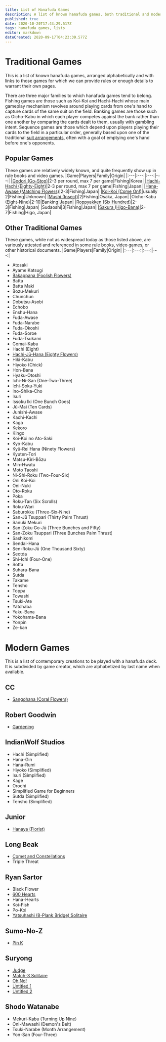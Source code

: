 ```yaml
---
title: List of Hanafuda Games
description: A list of known hanafuda games, both traditional and modern.
published: true
date: 2020-10-20T17:43:29.517Z
tags: hanafuda games, lists
editor: markdown
dateCreated: 2020-09-17T04:23:39.577Z
---
```


# Traditional Games
This is a list of known hanafuda games, arranged alphabetically and with links to those games for which we can provide rules or enough details to warrant their own pages.

There are three major families to which hanafuda games tend to belong. Fishing games are those such as Koi-Koi and Hachi-Hachi whose main gameplay mechanism revolves around playing cards from one's hand to capture cards of the same suit on the field. Banking games are those such as Oicho-Kabu in which each player competes against the bank rather than one another by comparing the cards dealt to them, usually with gambling intent. Sequence games are those which depend upon players playing their cards to the field in a particular order, generally based upon one of the traditional [suit arrangements](/en/hanafuda/suits#arrangement-of-suits), often with a goal of emptying one's hand before one's opponents.
## Popular Games
These games are relatively widely known, and quite frequently show up in rule books and video games.
|Game|Players|Family|Origin|
|:---|:---:|:---:|---:|
|[Godori (Go-Stop)](/en/hanafuda/games/go-stop)|2-3 per round, max 7 per game|Fishing|Korea|
|[Hachi-Hachi (Eighty-Eight)](/en/hanafuda/games/hachi-hachi)|2-3 per round, max 7 per game|Fishing|Japan|
|[Hana-Awase (Matching Flowers)](/en/hanafuda/games/hana-awase)|2-3|Fishing|Japan|
|[Koi-Koi (Come On!)](/en/hanafuda/games/koi-koi)|usually 2|Fishing|Unknown|
|[Mushi (Insect)](/en/hanafuda/games/mushi)|2|Fishing|Osaka, Japan|
|Oicho-Kabu (Eight-Nine)|2-10|Banking|Japan|
|[Roppyakken (Six Hundred)](/en/hanafuda/games/roppyakken)|2-3|Fishing|Japan|
|Sudaoshi|3|Fishing|Japan|
|[Sakura (Higo-Bana)](/en/hanafuda/games/sakura)|2-7|Fishing|Higo, Japan|
## Other Traditional Games
These games, while not as widespread today as those listed above, are variously attested and referenced in some rule books, video games, or other historical documents.
|Game|Players|Family|Origin|
|:---|:---:|:---:|---:|
- Atosaki
- Ayame Katsugi
- [Bakappana (Foolish Flowers)](/en/hanafuda/games/bakappana)
- Batta
- Batta Maki
- Bozu-Mekuri
- Chunchun
- Dobutsu-Asobi
- Echobo
- Enshu-Hana
- Fuda-Awase
- Fuda-Narabe
- Fuda-Okoshi
- Fuda-Soroe
- Fuda-Tsukami
- Gomai-Kabu
- Hachi (Eight)
- [Hachi-Jū-Hana (Eighty Flowers)](/en/hanafuda/games/hachi-juu-hana)
- Hiki-Kabu
- Hiyoko (Chick)
- Hon-Bana
- Hyaku-Otoshi
- Ichi-Ni-San (One-Two-Three)
- Ichi-Soku-Yuki
- Ino-Shika-Cho
- Isuri
- Issoku Iki (One Bunch Goes)
- Jū-Mai (Ten Cards)
- Junishi-Awase
- Kachi-Kachi
- Kaga
- Kekoro
- Kingo
- Koi-Koi no Ato-Saki
- Kyo-Kabu
- Kyū-Rei Hana (Ninety Flowers)
- Kyuten-Tori
- Matsu-Kiri-Bōzu
- Min-Hwatu
- Moto Taoshi
- Ni-Shi-Roku (Two-Four-Six)
- Oni Koi-Koi
- Oni-Nuki
- Oto-Roku
- Poka
- Roku-Tan (Six Scrolls)
- Roku-Wari
- Saburokku (Three-Six-Nine)
- San-Jū Tsuppari (Thirty Palm Thrust)
- Sanuki Mekuri
- San-Zoku Go-Jū (Three Bunches and Fifty)
- San-Zoku Tsuppari (Three Bunches Palm Thrust)
- Sashikomi
- Sendai-Hana
- Sen-Roku-Jū (One Thousand Sixty)
- Seotda
- Shi-Ichi (Four-One)
- Sotta
- Suhara-Bana
- Sutda
- Takame
- Tensho
- Toppa
- Towashi
- Tsuki-Ate
- Yatchaba
- Yaku-Bana
- Yokohama-Bana
- Yonpin
- Ze-kan

# Modern Games
This is a list of contemporary creations to be played with a hanafuda deck. It is subdivided by game creator, which are alphabetized by last name when available.
## CC
- [Sangohana (Coral Flowers)](http://cartacc.g1.xrea.com/sangohana.html)
## Robert Goodwin
- [Gardening](/newgames/robert_goodwin_-_gardening.pdf)
## IndianWolf Studios
- Hachi (Simplified)
- Hana-Gin
- Hana-Rumi
- Hiyoko (Simplified)
- Isuri (Simplified)
- Kage
- Orochi
- Simplified Game for Beginners
- Sutda (Simplified)
- Tensho (Simplified)
## Junior
- [Hanaya (Florist)](/how_to_play_hanaya.pdf)
## Long Beak
- [Comet and Constellations](/comet__constellations_v4.0.pdf)
- Triple Threat
## Ryan Sartor
- Black Flower
- [600 Hearts](/newgames/600_hearts_v2.1.pdf)
- Hana-Hearts
- Koi-Fish
- Po-Koi
- [Yatsuhashi (8-Plank Bridge) Solitaire](/newgames/yatsuhashi_solitaire_v1.2.pdf)
## Sumo-No-Z
- [Pin K](/newgames/new_game_-_sumo-no-z.pdf)
## Suryong
- [Judge](/judge_v1.1.pdf)
- [Match-3 Solitaire](/match_3_solitaire.pdf)
- [Oh No!](/70_no_oh_no_v2.pdf)
- [Untitled 1](/this_is_some_game_that_i_made_up.pdf)
- [Untitled 2](/untitled_2.pdf)
## Shodo Watanabe
- Mekuri-Kabu (Turning Up Nine)
- Oni-Mawashi (Demon's Belt)
- Tsuki-Narabe (Month Arrangement)
- Yon-San (Four-Three)
